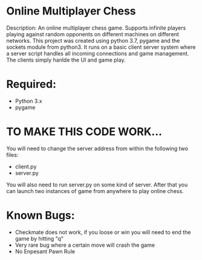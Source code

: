 # Online Multiplayer Chess

Description: An online multiplayer chess game. Supports infinite players playing against random opponents on different machines on different networks. This project was created using python 3.7, pygame and the sockets module from python3. It runs on a basic client server system where a server script handles all incoming connections and game management. The clients simply hanlde the UI and game play.

# Required:

- Python 3.x
- pygame

# TO MAKE THIS CODE WORK...

You will need to change the server address from within the following two files:

- client.py
- server.py

You will also need to run server.py on some kind of server. After that you can launch two instances of game from anywhere to play online chess.

# Known Bugs:

- Checkmate does not work, if you loose or win you will need to end the game by hitting "q"
- Very rare bug where a certain move will crash the game
- No Enpesant Pawn Rule
